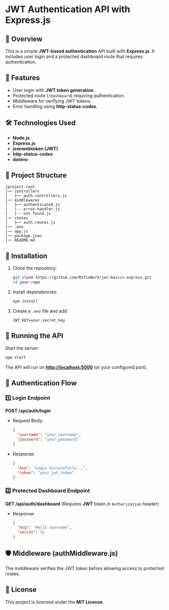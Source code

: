 # JWT Authentication API with Express.js

## 📌 Overview

This is a simple **JWT-based authentication** API built with **Express.js**. It includes user login and a protected dashboard route that requires authentication.

## 🚀 Features

- User login with **JWT token generation**.
- Protected route (`/dashboard`) requiring authentication.
- Middleware for verifying JWT tokens.
- Error handling using **http-status-codes**.

## 🛠️ Technologies Used

- **Node.js**
- **Express.js**
- **jsonwebtoken (JWT)**
- **http-status-codes**
- **dotenv**

## 📂 Project Structure

```
/project-root
│── controllers
│   ├── auth.controllers.js
│── middlewares
│   ├── authenticated.js
|   |-- error-handler.js
|   |-- not-found.js
│── routes
│   ├── auth.routes.js
│── .env
│── app.js
│── package.json
│── README.md
```

## 📌 Installation

1. Clone the repository:
   ```bash
   git clone https://github.com/RofixWork/jwt-basics-express.git
   cd your-repo
   ```
2. Install dependencies:
   ```bash
   npm install
   ```
3. Create a `.env` file and add:
   ```env
   JWT_KEY=your_secret_key
   ```

## 🚀 Running the API

Start the server:

```bash
npm start
```

The API will run on **[http://localhost:5000](http://localhost:5000)** (or your configured port).

## 🔑 Authentication Flow

### 1️⃣ Login Endpoint

**POST /api/auth/login**

- Request Body:
  ```json
  {
    "username": "your_username",
    "password": "your_password"
  }
  ```
- Response:
  ```json
  {
    "msg": "Login Successfully...",
    "token": "your_jwt_token"
  }
  ```

### 2️⃣ Protected Dashboard Endpoint

**GET /api/auth/dashboard** (Requires **JWT** token in `Authorization` header)

- Response:
  ```json
  {
    "msg": "Hello username",
    "secret": 42
  }
  ```

## 🛡️ Middleware (authMiddleware.js)

The middleware verifies the JWT token before allowing access to protected routes.

## 📝 License

This project is licensed under the **MIT License**.

